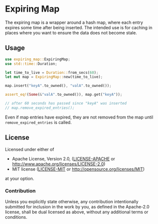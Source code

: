 # Expiring Map

The expiring map is a wrapper around a hash map, where each entry expires some time after being inserted. The intended use is for caching in places where you want to ensure the data does not become stale. 

## Usage

```rust
use expiring_map::ExpiringMap;
use std::time::Duration;

let time_to_live = Duration::from_secs(60);
let mut map = ExpiringMap::new(time_to_live);

map.insert("keyA".to_owned(), "valA".to_owned());

assert_eq!(Some(&"valA".to_owned()), map.get("keyA"));

// after 60 seconds has passed since "keyA" was inserted
// map.remove_expired_entries();
```

Even if map entries have expired, they are not removed from the map until `remove_expired_entries` is called. 

## License

Licensed under either of

 * Apache License, Version 2.0, ([LICENSE-APACHE](LICENSE-APACHE) or http://www.apache.org/licenses/LICENSE-2.0)
 * MIT license ([LICENSE-MIT](LICENSE-MIT) or http://opensource.org/licenses/MIT)

at your option.

### Contribution

Unless you explicitly state otherwise, any contribution intentionally submitted for inclusion in the work by you, as defined in the Apache-2.0 license, shall be dual licensed as above, without any additional terms or conditions.
